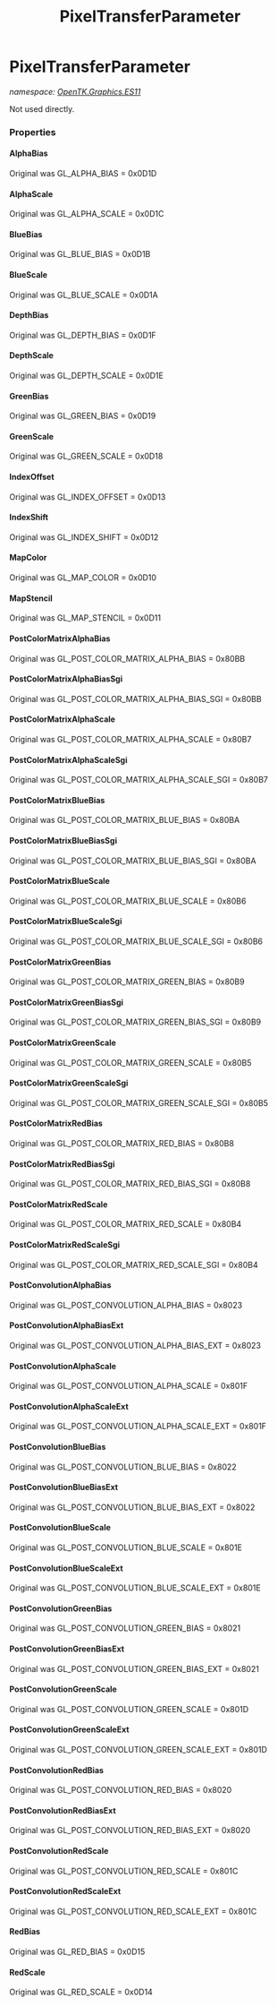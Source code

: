 ﻿---
title: PixelTransferParameter
---

# PixelTransferParameter
_namespace: [OpenTK.Graphics.ES11](N-OpenTK.Graphics.ES11.html)_

Not used directly.



### Properties

#### AlphaBias
Original was GL_ALPHA_BIAS = 0x0D1D
#### AlphaScale
Original was GL_ALPHA_SCALE = 0x0D1C
#### BlueBias
Original was GL_BLUE_BIAS = 0x0D1B
#### BlueScale
Original was GL_BLUE_SCALE = 0x0D1A
#### DepthBias
Original was GL_DEPTH_BIAS = 0x0D1F
#### DepthScale
Original was GL_DEPTH_SCALE = 0x0D1E
#### GreenBias
Original was GL_GREEN_BIAS = 0x0D19
#### GreenScale
Original was GL_GREEN_SCALE = 0x0D18
#### IndexOffset
Original was GL_INDEX_OFFSET = 0x0D13
#### IndexShift
Original was GL_INDEX_SHIFT = 0x0D12
#### MapColor
Original was GL_MAP_COLOR = 0x0D10
#### MapStencil
Original was GL_MAP_STENCIL = 0x0D11
#### PostColorMatrixAlphaBias
Original was GL_POST_COLOR_MATRIX_ALPHA_BIAS = 0x80BB
#### PostColorMatrixAlphaBiasSgi
Original was GL_POST_COLOR_MATRIX_ALPHA_BIAS_SGI = 0x80BB
#### PostColorMatrixAlphaScale
Original was GL_POST_COLOR_MATRIX_ALPHA_SCALE = 0x80B7
#### PostColorMatrixAlphaScaleSgi
Original was GL_POST_COLOR_MATRIX_ALPHA_SCALE_SGI = 0x80B7
#### PostColorMatrixBlueBias
Original was GL_POST_COLOR_MATRIX_BLUE_BIAS = 0x80BA
#### PostColorMatrixBlueBiasSgi
Original was GL_POST_COLOR_MATRIX_BLUE_BIAS_SGI = 0x80BA
#### PostColorMatrixBlueScale
Original was GL_POST_COLOR_MATRIX_BLUE_SCALE = 0x80B6
#### PostColorMatrixBlueScaleSgi
Original was GL_POST_COLOR_MATRIX_BLUE_SCALE_SGI = 0x80B6
#### PostColorMatrixGreenBias
Original was GL_POST_COLOR_MATRIX_GREEN_BIAS = 0x80B9
#### PostColorMatrixGreenBiasSgi
Original was GL_POST_COLOR_MATRIX_GREEN_BIAS_SGI = 0x80B9
#### PostColorMatrixGreenScale
Original was GL_POST_COLOR_MATRIX_GREEN_SCALE = 0x80B5
#### PostColorMatrixGreenScaleSgi
Original was GL_POST_COLOR_MATRIX_GREEN_SCALE_SGI = 0x80B5
#### PostColorMatrixRedBias
Original was GL_POST_COLOR_MATRIX_RED_BIAS = 0x80B8
#### PostColorMatrixRedBiasSgi
Original was GL_POST_COLOR_MATRIX_RED_BIAS_SGI = 0x80B8
#### PostColorMatrixRedScale
Original was GL_POST_COLOR_MATRIX_RED_SCALE = 0x80B4
#### PostColorMatrixRedScaleSgi
Original was GL_POST_COLOR_MATRIX_RED_SCALE_SGI = 0x80B4
#### PostConvolutionAlphaBias
Original was GL_POST_CONVOLUTION_ALPHA_BIAS = 0x8023
#### PostConvolutionAlphaBiasExt
Original was GL_POST_CONVOLUTION_ALPHA_BIAS_EXT = 0x8023
#### PostConvolutionAlphaScale
Original was GL_POST_CONVOLUTION_ALPHA_SCALE = 0x801F
#### PostConvolutionAlphaScaleExt
Original was GL_POST_CONVOLUTION_ALPHA_SCALE_EXT = 0x801F
#### PostConvolutionBlueBias
Original was GL_POST_CONVOLUTION_BLUE_BIAS = 0x8022
#### PostConvolutionBlueBiasExt
Original was GL_POST_CONVOLUTION_BLUE_BIAS_EXT = 0x8022
#### PostConvolutionBlueScale
Original was GL_POST_CONVOLUTION_BLUE_SCALE = 0x801E
#### PostConvolutionBlueScaleExt
Original was GL_POST_CONVOLUTION_BLUE_SCALE_EXT = 0x801E
#### PostConvolutionGreenBias
Original was GL_POST_CONVOLUTION_GREEN_BIAS = 0x8021
#### PostConvolutionGreenBiasExt
Original was GL_POST_CONVOLUTION_GREEN_BIAS_EXT = 0x8021
#### PostConvolutionGreenScale
Original was GL_POST_CONVOLUTION_GREEN_SCALE = 0x801D
#### PostConvolutionGreenScaleExt
Original was GL_POST_CONVOLUTION_GREEN_SCALE_EXT = 0x801D
#### PostConvolutionRedBias
Original was GL_POST_CONVOLUTION_RED_BIAS = 0x8020
#### PostConvolutionRedBiasExt
Original was GL_POST_CONVOLUTION_RED_BIAS_EXT = 0x8020
#### PostConvolutionRedScale
Original was GL_POST_CONVOLUTION_RED_SCALE = 0x801C
#### PostConvolutionRedScaleExt
Original was GL_POST_CONVOLUTION_RED_SCALE_EXT = 0x801C
#### RedBias
Original was GL_RED_BIAS = 0x0D15
#### RedScale
Original was GL_RED_SCALE = 0x0D14

